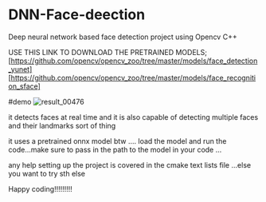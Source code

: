 # DNN-Face-deection
Deep neural network based face detection project using Opencv C++

USE THIS LINK TO DOWNLOAD THE PRETRAINED MODELS;
[https://github.com/opencv/opencv_zoo/tree/master/models/face_detection_yunet]
[https://github.com/opencv/opencv_zoo/tree/master/models/face_recognition_sface]

#demo
![result_00476](https://user-images.githubusercontent.com/77052195/234833362-85d14b1a-2e64-4a62-8002-c1baa7298453.jpg)

it detects faces at real time and it is also capable of detecting multiple faces and their landmarks sort of thing

it uses a pretrained onnx model btw ....
load the model and run the code...make sure to pass in the path to the model in your code ...

any help setting up the project is covered in the cmake text lists file ...else you want to try sth else

Happy coding!!!!!!!!!
